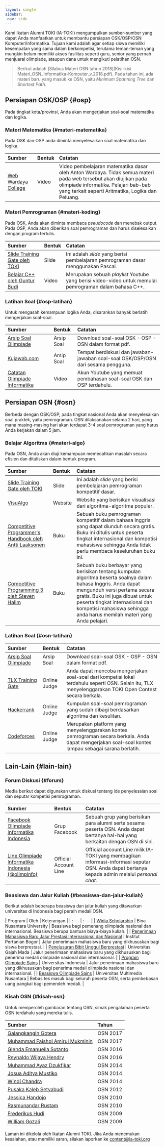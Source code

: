 ```yaml
---
layout: single
sidebar:
 nav: side
---
```


Kami Ikatan Alumni TOKI \(IA-TOKI\) mengumpulkan sumber-sumber yang dapat Anda manfaatkan untuk membantu persiapan OSK/OSP/OSN Komputer/Informatika. Tujuan kami adalah agar setiap siswa memiliki kesempatan yang sama dalam berkompetisi, terutama teman-teman yang mungkin belum memiliki akses fasilitas seperti guru, senior yang pernah menjuarai olimpiade, ataupun dana untuk mengikuti pelatihan OSN.


> Berikut adalah [Silabus Materi OSN tahun 2018](Kisi-kisi Materi_OSN_Informatika-Komputer_v.2018.pdf). Pada tahun ini, ada materi baru yang masuk ke OSN, yaitu *Minimum Spanning Tree* dan *Shortest Path*.


## Persiapan OSK/OSP {#osp}

Pada tingkat kota/provinsi, Anda akan mengerjakan soal-soal matematika dan logika.

### Materi Matematika {#materi-matematika}

Pada OSK dan OSP anda diminta menyelesaikan soal matematika dan logika.

| Sumber | Bentuk | Catatan |
| :--- | :--- | :--- |
| [Web Wardaya College](https://www.wardayacollege.com/matematika/) | Video | Video pembelajaran matematika dasar oleh Anton Wardaya. Tidak semua materi pada web tersebut akan diujikan pada olimpiade informatika. Pelajari bab-bab yang terkait seperti Aritmatika, Logika dan Peluang. |

### Materi Pemrograman {#materi-koding}

Pada OSK, Anda akan diminta membaca _pseudocode_ dan menebak output. Pada OSP, Anda akan diberikan soal pemrograman dan harus diselesaikan dengan program tertulis.

| Sumber | Bentuk | Catatan |
| :--- | :--- | :--- |
| [Slide Training Gate oleh TOKI](https://github.com/ia-toki/training-gate-id-pdf/archive/master.zip) | Slide | Ini adalah _slide_ yang berisi pembelajaran pemrograman dasar menggunakan Pascal. |
| [Belajar C++ oleh Guntur Budi](https://www.youtube.com/playlist?list=PLF82-I80PwDNKmeyYBe4CkEj7excOdy7f) | Video  | Merupakan sebuah *playlist* Youtube yang berisi video-video untuk memulai pemrograman dalam bahasa C++. |

### Latihan Soal {#osp-latihan}

Untuk mengasah kemampuan logika Anda, disarankan banyak berlatih mengerjakan soal-soal.

| Sumber | Bentuk | Catatan |
| :--- | :--- | :--- |
| [Arsip Soal Olimpiade](/arsip) | Arsip Soal | Download soal-soal OSK - OSP - OSN dalam format pdf. |
| [Kujawab.com](https://www.kujawab.com/) | Arsip Soal | Tempat berdiskusi dan jawaban-jawaban soal-soal OSK/OSP/OSN dari sesama pengguna. |
| [Catatan Olimpiade Informatika](https://www.youtube.com/channel/UCe1X38BE3kIjsoxqv2r8oog) | Video | Akun Youtube yang memuat pembahasan soal-soal OSK dan OSP terdahulu. |

## Persiapan OSN {#osn}

Berbeda dengan OSK/OSP, pada tingkat nasional Anda akan menyelesaikan soal praktek, yaitu pemrograman. OSN dilaksanakan selama 2 hari, yang mana masing-masing hari akan terdapat 3-4 soal pemrograman yang harus Anda kerjakan dalam 5 jam.

### Belajar Algoritma {#materi-algo}

Pada OSN, Anda akan diuji kemampuan memecahkan masalah secara efisien dan dituliskan dalam bentuk program.

| Sumber | Bentuk | Catatan |
| :--- | :--- | :--- |
| [Slide Training Gate oleh TOKI](https://github.com/ia-toki/training-gate-id-pdf/archive/master.zip) | Slide | Ini adalah _slide_ yang berisi pembelajaran pemrograman kompetitif dasar. |
| [VisuAlgo](https://visualgo.net) | Website | Website yang berisikan visualisasi dari algoritma-algoritma populer. |
| [Competitive Programmer's Handbook oleh Antti Laaksonen](https://cses.fi/book.html) | Buku | Sebuah buku pemrograman kompetitif dalam bahasa Inggris yang dapat diunduh secara gratis. Buku ini ditulis untuk peserta tingkat internasional dan kompetisi mahasiswa sehingga Anda tidak perlu membaca keseluruhan buku ini. |
| [Competitive Programming 3 oleh Steven Halim](https://cpbook.net/) | Buku | Sebuah buku berbayar yang berisikan tentang kumpulan algoritma beserta soalnya dalam bahasa Inggris. Anda dapat mengunduh versi pertama secara gratis. Buku ini juga dibuat untuk peserta tingkat internasional dan kompetisi mahasiswa sehingga anda harus memilah materi yang Anda pelajari. |

### Latihan Soal {#osn-latihan}

| Sumber | Bentuk | Catatan |
| :--- | :--- | :--- |
| [Arsip Soal Olimpiade](/arsip) | Arsip Soal | Download soal-soal OSK - OSP - OSN dalam format pdf. |
| [TLX Training Gate](https://training.ia-toki.org) | Online Judge | Anda dapat mencoba mengerjakan soal-soal dari kompetisi lokal terdahulu seperti OSN. Selain itu, TLX menyelenggarakan TOKI Open Contest secara berkala. |
| [Hackerrank](https://www.hackerrank.com/contests/cp-tutorial/challenges) | Online Judge | Kumpulan soal-soal pemrograman yang sudah dibagi berdasarkan algoritma dan kesulitan. |
| [Codeforces](http://codeforces.com/problemset?order=BY_SOLVED_DESC) | Online Judge | Merupakan platform yang menyelenggarakan kontes pemrograman secara berkala. Anda dapat mengerjakan soal-soal kontes lampau sebagai sarana berlatih. |

## Lain-Lain {#lain-lain}

### Forum Diskusi {#forum}

Media berikut dapat digunakan untuk diskusi tentang ide penyelesaian soal dan seputar kompetisi pemrograman.

| Sumber | Bentuk | Catatan |
| :--- | :--- | :--- |
| [Facebook Olimpiade Informatika Indonesia](https://www.facebook.com/groups/olimpinfo/) | Grup Facebook | Sebuah grup yang berisikan para alumni serta sesama peserta OSN. Anda dapat bertanya hal-hal yang berkaitan dengan OSN di sini. |
| [Line Olimpiade Informatika Indonesia (@olimpinfo)](http://line.me/ti/p/%40xtf2128i) | Official Account Line | Official account Line milik IA-TOKI yang membagikan informasi-informasi seputar OSN. Anda dapat bertanya kepada admin melalui *personal chat*. |

### Beasiswa dan Jalur Kuliah {#beasiswa-dan-jalur-kuliah}

Berikut adalah beberapa beasiswa dan jalur kuliah yang ditawarkan universitas di Indonesia bagi peraih medali OSN.

| Program | Oleh | Keterangan |
| :--- | :--- |
| [Widia Scholarship](http://binus.ac.id/binus-8000-beasiswa/) | Bina Nusantara University | Beasiswa bagi pemenang olimpiade nasional dan internasional. Beasiswa berupa bantuan biaya-biaya kuliah. |
| [Penerimaan Mahasiswa Baru Jalur Prestasi Internasional dan Nasional](http://admisi.ipb.ac.id/p/single/pin) | Institut Pertanian Bogor | Jalur penerimaan mahasiswa baru yang dikhususkan bagi siswa berprestasi. |
| [Penelusuran Bibit Unggul Berprestasi](http://um.ugm.ac.id/v.2015/id_home.php?l=aWRfcGFnZSMxNTEyMDUjSmFsdXIgUEJVQiMxI1Byb2dyYW0gU2FyamFuYQ==) | Universitas Gajah Mada | Jalur penerimaan mahasiswa baru yang dikhususkan bagi penerima medali olimpiade nasional dan internasional. |
| [Program Olimpiade Sains](http://www.ui.ac.id/pengantar-pendaftaran/program-olimpiade-sains.html) | Universitas Indonesia | Jalur penerimaan mahasiswa baru yang dikhususkan bagi penerima medali olimpiade nasional dan internasional. |
| [Beasiswa Olimpiade Sains](http://umn.ac.id/jalur-beasiswa/) | Universitas Multimedia Nusantara | Bebas tes masuk bagi seluruh peserta OSN, serta pembebasan uang pangkal bagi pemeroleh medali. |


### Kisah OSN {#kisah-osn}

Untuk memperoleh gambaran tentang OSN, simak pengalaman peserta OSN terdahulu yang mereka tulis.

| Sumber | Tahun |
| :--- | :--- |
| [Galangkangin Gotera](http://galangblog12.blogspot.co.id/search/label/OSN) | OSN 2017 |
| [Muhammad Faishol Amirul Mukminin](http://faishol.net/2017/08/olimpiade-sains-nasional-2017/) | OSN 2017 |
| [Glenda Emanuella Sutanto](http://glendaesutanto.blogspot.co.id/2016/06/osn-2016-day-1-opening-practice-session.html) | OSN 2016 |
| [Reynaldo Wijaya Hendry](http://rwhendry.blogspot.co.id/2016/06/pak-dengklek-cari-masalah-di-palembang.html) | OSN 2016 |
| [Muhammad Ayaz Dzukfikar](http://ayazdzulfikar.blogspot.co.id/search/label/OSN) | OSN 2014 |
| [Josua Aditya Mustiko](https://knightsaber77.wordpress.com/2014/09/08/my-osn-journey-day-1/) | OSN 2014 |
| [Windi Chandra](http://codebie.blogspot.co.id/2015/07/perjalanan-saya-hingga-osn-2014.html) | OSN 2014 |
| [Pusaka Kaleb Setyabudi](https://sokokaleb.wordpress.com/2012/10/06/a-late-story/) | OSN 2012 |
| [Jessica Handojo](https://there10han.wordpress.com/2010/08/09/god-saved-me/) | OSN 2010 |
| [Rasmunandar Rustam](https://nandarustam.wordpress.com/2010/12/28/silver-medal-osn-informatika-2010-medan/) | OSN 2010 |
| [Frederikus Hudi](https://lintaor1.wordpress.com/2011/05/19/sekolah-atau-olimpiade/) | OSN 2009 |
| [William Gozali](https://kupaskode.blogspot.co.id/2013/07/kisah-perjalanan-di-toki-saya-dan-osn.html) | OSN 2009 |


Laman ini dikelola oleh Ikatan Alumni TOKI. Jika Anda menemukan kesalahan, atau memiliki saran, silakan laporkan ke content@ia-toki.org



